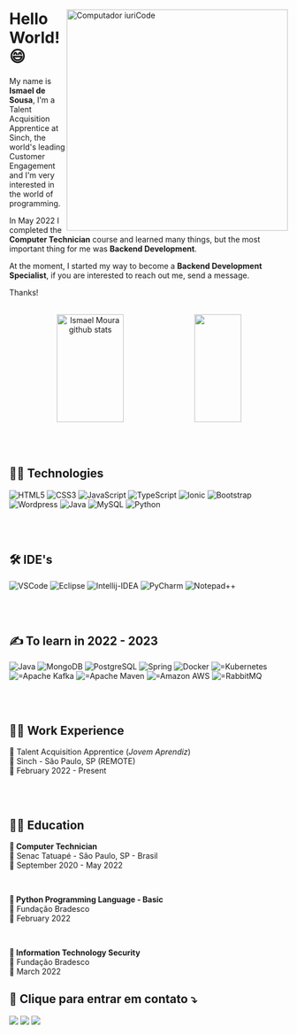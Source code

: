 <!-- Presentation -->
<div>
  <img src="https://raw.githubusercontent.com/MicaelliMedeiros/micaellimedeiros/master/image/computer-illustration.png" min-width="400px" max-width="400px" width="400px" align="right" alt="Computador iuriCode">
  
  <div> 
  <h1>Hello World! 😄</h1>

  My name is <strong>Ismael de Sousa</strong>, I'm a Talent Acquisition Apprentice at Sinch, the world's leading Customer Engagement and I'm very interested in the world of programming.

  In May 2022 I completed the <strong>Computer Technician</strong> course and learned many things, but the most important thing for me was <strong>Backend Development</strong>.

  At the moment, I started my way to become a <strong>Backend Development Specialist</strong>, if you are interested to reach out me, send a message.

  Thanks!
  </div>
</div>

</br>

<div align="center">  
  <img width="49%" height="195px" src="https://github-readme-stats.vercel.app/api?username=IsmaelMoura&show_icons=true&count_private=true&hide_border=true&title_color=00bfbf&icon_color=00bfbf&text_color=c9d1d9&bg_color=0d1117" alt="Ismael Moura github stats" /> 
  <img width="41%" height="195px" src="https://github-readme-stats.vercel.app/api/top-langs/?username=IsmaelMoura&layout=compact&hide_border=true&title_color=00bfbf&text_color=00bfbf&bg_color=0d1117" />
</div>

</br></br>

<!-- Technologies -->
<div>
  <h2>👨‍💻 Technologies</h2>
  
  <img src="https://img.shields.io/badge/HTML5-E34F26?style=for-the-badge&logo=html5&logoColor=white" alt="HTML5">
  <img src="https://img.shields.io/badge/CSS3-1572B6?style=for-the-badge&logo=css3&logoColor=white" alt="CSS3">
  <img src="https://img.shields.io/badge/JavaScript-323330?style=for-the-badge&logo=javascript&logoColor=F7DF1E" alt="JavaScript">
  <img src="https://img.shields.io/badge/TypeScript-007ACC?style=for-the-badge&logo=typescript&logoColor=white" alt="TypeScript">
  <img src="https://img.shields.io/badge/Ionic-3880FF?style=for-the-badge&logo=ionic&logoColor=white" alt="Ionic">
  <img src="https://img.shields.io/badge/Bootstrap-563D7C?style=for-the-badge&logo=bootstrap&logoColor=white" alt="Bootstrap">
  <img src="https://img.shields.io/badge/Wordpress-21759B?style=for-the-badge&logo=wordpress&logoColor=white" alt="Wordpress">
  <img src="https://img.shields.io/badge/Java-ED8B00?style=for-the-badge&logo=java&logoColor=white" alt="Java">
  <img src="https://img.shields.io/badge/MySQL-005C84?style=for-the-badge&logo=mysql&logoColor=white" alt="MySQL">
  <img src="https://img.shields.io/badge/Python-FFD43B?style=for-the-badge&logo=python&logoColor=blue" alt="Python">  
</div>

</br></br>

<!-- IDE's -->
<div>
   <h2>🛠 IDE's</h2>
   
   <img src="https://img.shields.io/badge/VSCode-0078D4?style=for-the-badge&logo=visual%20studio%20code&logoColor=white" alt="VSCode">
   <img src="https://img.shields.io/badge/Eclipse-2C2255?style=for-the-badge&logo=eclipse&logoColor=white" alt="Eclipse">
   <img src="https://img.shields.io/badge/IntelliJ_IDEA-000000.svg?style=for-the-badge&logo=intellij-idea&logoColor=white" alt="Intellij-IDEA">
   <img src="https://img.shields.io/badge/PyCharm-000000.svg?&style=for-the-badge&logo=PyCharm&logoColor=white" alt="PyCharm">
   <img src="https://img.shields.io/badge/Notepad++-90E59A.svg?style=for-the-badge&logo=notepad%2B%2B&logoColor=black" alt="Notepad++">
</div>

<br><br>

<!-- To learn -->
<div>
  <h2>✍ To learn in 2022 - 2023</h2>
  
  <img src="https://img.shields.io/badge/Java-ED8B00?style=for-the-badge&logo=java&logoColor=white" alt="Java">
  <img src="https://img.shields.io/badge/MongoDB-4EA94B?style=for-the-badge&logo=mongodb&logoColor=white" alt="MongoDB">
  <img src="https://img.shields.io/badge/PostgreSQL-316192?style=for-the-badge&logo=postgresql&logoColor=white" alt="PostgreSQL">  
  <img src="https://img.shields.io/badge/Spring-6DB33F?style=for-the-badge&logo=spring&logoColor=white" alt="Spring">
  <img src="https://img.shields.io/badge/Docker-2CA5E0?style=for-the-badge&logo=docker&logoColor=white" alt="Docker">
  <img src="https://img.shields.io/badge/kubernetes-326ce5.svg?&style=for-the-badge&logo=kubernetes&logoColor=white" alt="=Kubernetes">
  <img src="https://img.shields.io/badge/Apache_Kafka-231F20?style=for-the-badge&logo=apache-kafka&logoColor=white" alt="=Apache Kafka">
  <img src="https://img.shields.io/badge/apache_maven-C71A36?style=for-the-badge&logo=apachemaven&logoColor=white" alt="=Apache Maven">
  <img src="https://img.shields.io/badge/Amazon_AWS-FF9900?style=for-the-badge&logo=amazonaws&logoColor=white" alt="=Amazon AWS">
  <img src="https://img.shields.io/badge/rabbitmq-%23FF6600.svg?&style=for-the-badge&logo=rabbitmq&logoColor=white" alt="=RabbitMQ">
  
</div>

</br></br>

<!-- Work Experience -->
<div>
  <h2>👨‍💼 Work Experience</h2>
  
  <p>
    💼 Talent Acquisition Apprentice (<i>Jovem Aprendiz</i>) </br>
    📍 Sinch - São Paulo, SP (REMOTE) </br>
    📆 February 2022 - Present </br>
  </p>
</div>

</br></br>

<!-- Education -->
<div>
  <h2>👨‍🎓 Education</h2>
  
  <p>
    <strong> 📖 Computer Technician </strong> </br>
    📍 Senac Tatuapé - São Paulo, SP - Brasil </br>
    📆 September 2020 - May 2022 </br>
  </p>
  
  </br>
  
  <p>
    <strong> 📖 Python Programming Language - Basic </strong> </br>
    📍 Fundação Bradesco </br>
    📆 February 2022 </br>
  </p>
  
  </br>
  
  <p>
    <strong> 📖 Information Technology Security </strong> </br>
    📍 Fundação Bradesco </br>
    📆 March 2022 </br>
  </p>
  
  
</div>

<h2>
  📨 Clique para entrar em contato ⤵️
</h2>

<div>
  <a target="_blank" href="mailto:ismaeldesousa2014@outlook.com?subject=Hello%20Ismael" alt="Outlook.com">
  <img src="https://img.shields.io/badge/Microsoft_Outlook-0078D4?style=for-the-badge&logo=microsoft-outlook&logoColor=white" /></a>

  <a target="_blank" href="https://www.linkedin.com/in/ismael-de-sousa/?locale=en_US" alt="Linkedin">
  <img src="https://img.shields.io/badge/LinkedIn-0077B5?style=for-the-badge&logo=linkedin&logoColor=white" /></a>

  <a target="_blank"  href="https://www.instagram.com/imoura__/" alt="Instagram">
  <img src="https://img.shields.io/badge/Instagram-E4405F?style=for-the-badge&logo=instagram&logoColor=white"/></a>
</div>  

